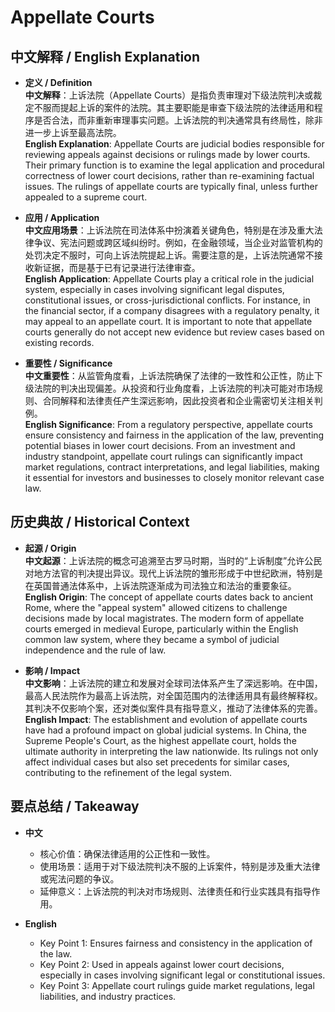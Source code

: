 # Appellate Courts

## 中文解释 / English Explanation

* **定义 / Definition**  
  **中文解释**：上诉法院（Appellate Courts）是指负责审理对下级法院判决或裁定不服而提起上诉的案件的法院。其主要职能是审查下级法院的法律适用和程序是否合法，而非重新审理事实问题。上诉法院的判决通常具有终局性，除非进一步上诉至最高法院。  
  **English Explanation**: Appellate Courts are judicial bodies responsible for reviewing appeals against decisions or rulings made by lower courts. Their primary function is to examine the legal application and procedural correctness of lower court decisions, rather than re-examining factual issues. The rulings of appellate courts are typically final, unless further appealed to a supreme court.

* **应用 / Application**  
  **中文应用场景**：上诉法院在司法体系中扮演着关键角色，特别是在涉及重大法律争议、宪法问题或跨区域纠纷时。例如，在金融领域，当企业对监管机构的处罚决定不服时，可向上诉法院提起上诉。需要注意的是，上诉法院通常不接收新证据，而是基于已有记录进行法律审查。  
  **English Application**: Appellate Courts play a critical role in the judicial system, especially in cases involving significant legal disputes, constitutional issues, or cross-jurisdictional conflicts. For instance, in the financial sector, if a company disagrees with a regulatory penalty, it may appeal to an appellate court. It is important to note that appellate courts generally do not accept new evidence but review cases based on existing records.

* **重要性 / Significance**  
  **中文重要性**：从监管角度看，上诉法院确保了法律的一致性和公正性，防止下级法院的判决出现偏差。从投资和行业角度看，上诉法院的判决可能对市场规则、合同解释和法律责任产生深远影响，因此投资者和企业需密切关注相关判例。  
  **English Significance**: From a regulatory perspective, appellate courts ensure consistency and fairness in the application of the law, preventing potential biases in lower court decisions. From an investment and industry standpoint, appellate court rulings can significantly impact market regulations, contract interpretations, and legal liabilities, making it essential for investors and businesses to closely monitor relevant case law.

## 历史典故 / Historical Context

* **起源 / Origin**  
  **中文起源**：上诉法院的概念可追溯至古罗马时期，当时的“上诉制度”允许公民对地方法官的判决提出异议。现代上诉法院的雏形形成于中世纪欧洲，特别是在英国普通法体系中，上诉法院逐渐成为司法独立和法治的重要象征。  
  **English Origin**: The concept of appellate courts dates back to ancient Rome, where the "appeal system" allowed citizens to challenge decisions made by local magistrates. The modern form of appellate courts emerged in medieval Europe, particularly within the English common law system, where they became a symbol of judicial independence and the rule of law.

* **影响 / Impact**  
  **中文影响**：上诉法院的建立和发展对全球司法体系产生了深远影响。在中国，最高人民法院作为最高上诉法院，对全国范围内的法律适用具有最终解释权。其判决不仅影响个案，还对类似案件具有指导意义，推动了法律体系的完善。  
  **English Impact**: The establishment and evolution of appellate courts have had a profound impact on global judicial systems. In China, the Supreme People's Court, as the highest appellate court, holds the ultimate authority in interpreting the law nationwide. Its rulings not only affect individual cases but also set precedents for similar cases, contributing to the refinement of the legal system.

## 要点总结 / Takeaway

* **中文**  
  - 核心价值：确保法律适用的公正性和一致性。  
  - 使用场景：适用于对下级法院判决不服的上诉案件，特别是涉及重大法律或宪法问题的争议。  
  - 延伸意义：上诉法院的判决对市场规则、法律责任和行业实践具有指导作用。

* **English**  
  - Key Point 1: Ensures fairness and consistency in the application of the law.  
  - Key Point 2: Used in appeals against lower court decisions, especially in cases involving significant legal or constitutional issues.  
  - Key Point 3: Appellate court rulings guide market regulations, legal liabilities, and industry practices.